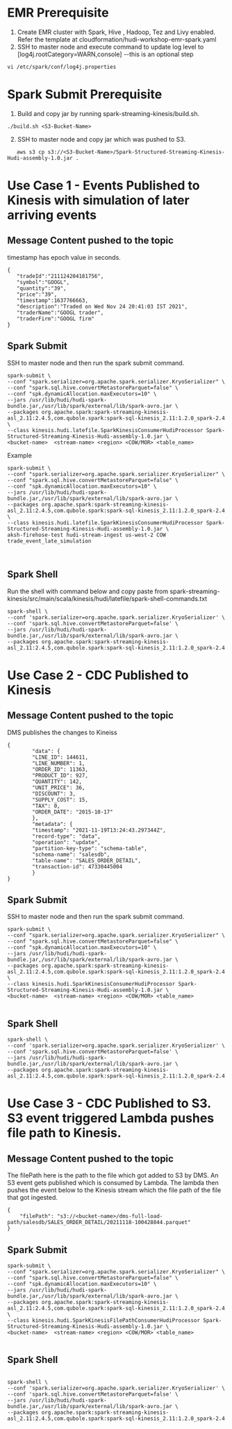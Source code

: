 
# EMR Prerequisite
1. Create EMR cluster with Spark, Hive , Hadoop, Tez and Livy enabled. Refer the template at cloudformation/hudi-workshop-emr-spark.yaml
2. SSH to master node and execute command to update log level to [log4j.rootCategory=WARN,console] --this is an optional step 

```
vi /etc/spark/conf/log4j.properties 

```
# Spark Submit Prerequisite
1. Build and copy jar by running spark-streaming-kinesis/build.sh. 
```
./build.sh <S3-Bucket-Name>
```

2. SSH to master node and copy jar which was pushed to S3.
    
```
   aws s3 cp s3://<S3-Bucket-Name>/Spark-Structured-Streaming-Kinesis-Hudi-assembly-1.0.jar .   
```

# Use Case 1 - Events Published to Kinesis with simulation of later arriving events
## Message Content pushed to the topic
timestamp has epoch value in seconds. 

```
{
   "tradeId":"211124204181756",
   "symbol":"GOOGL",
   "quantity":"39",
   "price":"39",
   "timestamp":1637766663,
   "description":"Traded on Wed Nov 24 20:41:03 IST 2021",
   "traderName":"GOOGL trader",
   "traderFirm":"GOOGL firm"
}

```

## Spark Submit 
SSH to master node and then run the spark submit command.

```
spark-submit \
--conf "spark.serializer=org.apache.spark.serializer.KryoSerializer" \
--conf "spark.sql.hive.convertMetastoreParquet=false" \
--conf "spk.dynamicAllocation.maxExecutors=10" \
--jars /usr/lib/hudi/hudi-spark-bundle.jar,/usr/lib/spark/external/lib/spark-avro.jar \
--packages org.apache.spark:spark-streaming-kinesis-asl_2.11:2.4.5,com.qubole.spark:spark-sql-kinesis_2.11:1.2.0_spark-2.4 \
--class kinesis.hudi.latefile.SparkKinesisConsumerHudiProcessor Spark-Structured-Streaming-Kinesis-Hudi-assembly-1.0.jar \
<bucket-name>  <stream-name> <region> <COW/MOR> <table_name>
```
Example
```
spark-submit \
--conf "spark.serializer=org.apache.spark.serializer.KryoSerializer" \
--conf "spark.sql.hive.convertMetastoreParquet=false" \
--conf "spk.dynamicAllocation.maxExecutors=10" \
--jars /usr/lib/hudi/hudi-spark-bundle.jar,/usr/lib/spark/external/lib/spark-avro.jar \
--packages org.apache.spark:spark-streaming-kinesis-asl_2.11:2.4.5,com.qubole.spark:spark-sql-kinesis_2.11:1.2.0_spark-2.4 \
--class kinesis.hudi.latefile.SparkKinesisConsumerHudiProcessor Spark-Structured-Streaming-Kinesis-Hudi-assembly-1.0.jar \
aksh-firehose-test hudi-stream-ingest us-west-2 COW trade_event_late_simulation
	
	
```

## Spark Shell
Run the shell with command below and copy paste from  spark-streaming-kinesis/src/main/scala/kinesis/hudi/latefile/spark-shell-commands.txt

```
spark-shell \
--conf 'spark.serializer=org.apache.spark.serializer.KryoSerializer' \
--conf 'spark.sql.hive.convertMetastoreParquet=false' \
--jars /usr/lib/hudi/hudi-spark-bundle.jar,/usr/lib/spark/external/lib/spark-avro.jar \
--packages org.apache.spark:spark-streaming-kinesis-asl_2.11:2.4.5,com.qubole.spark:spark-sql-kinesis_2.11:1.2.0_spark-2.4
```

# Use Case 2 - CDC Published to Kinesis
    
## Message Content pushed to the topic
DMS publishes the changes to Kineiss 
```
{
		"data": {
		"LINE_ID": 144611,
		"LINE_NUMBER": 1,
		"ORDER_ID": 11363,
		"PRODUCT_ID": 927,
		"QUANTITY": 142,
		"UNIT_PRICE": 36,
		"DISCOUNT": 3,
		"SUPPLY_COST": 15,
		"TAX": 0,
		"ORDER_DATE": "2015-10-17"
		},
		"metadata": {
		"timestamp": "2021-11-19T13:24:43.297344Z",
		"record-type": "data",
		"operation": "update",
		"partition-key-type": "schema-table",
		"schema-name": "salesdb",
		"table-name": "SALES_ORDER_DETAIL",
		"transaction-id": 47330445004
		}
} 
```

## Spark Submit 

SSH to master node and then run the spark submit command.
```
spark-submit \
--conf "spark.serializer=org.apache.spark.serializer.KryoSerializer" \
--conf "spark.sql.hive.convertMetastoreParquet=false" \
--conf "spk.dynamicAllocation.maxExecutors=10" \
--jars /usr/lib/hudi/hudi-spark-bundle.jar,/usr/lib/spark/external/lib/spark-avro.jar \
--packages org.apache.spark:spark-streaming-kinesis-asl_2.11:2.4.5,com.qubole.spark:spark-sql-kinesis_2.11:1.2.0_spark-2.4 \
--class kinesis.hudi.SparkKinesisConsumerHudiProcessor Spark-Structured-Streaming-Kinesis-Hudi-assembly-1.0.jar \
<bucket-name>  <stream-name> <region> <COW/MOR> <table_name>
	

```
## Spark Shell

```
spark-shell \
--conf 'spark.serializer=org.apache.spark.serializer.KryoSerializer' \
--conf 'spark.sql.hive.convertMetastoreParquet=false' \
--jars /usr/lib/hudi/hudi-spark-bundle.jar,/usr/lib/spark/external/lib/spark-avro.jar \
--packages org.apache.spark:spark-streaming-kinesis-asl_2.11:2.4.5,com.qubole.spark:spark-sql-kinesis_2.11:1.2.0_spark-2.4

```


# Use Case 3 - CDC Published to S3. S3 event triggered Lambda pushes file path to Kinesis. 
## Message Content pushed to the topic
The filePath here is the path to the file which got added to S3 by DMS. An S3 event gets published which is consumed by Lambda. The lambda then pushes the event below to the Kinesis stream which the file path of the file that got ingested. 
```
{
    "filePath": "s3://<bucket-name>/dms-full-load-path/salesdb/SALES_ORDER_DETAIL/20211118-100428844.parquet"
}
```

## Spark Submit 
    
    
```
spark-submit \
--conf "spark.serializer=org.apache.spark.serializer.KryoSerializer" \
--conf "spark.sql.hive.convertMetastoreParquet=false" \
--conf "spk.dynamicAllocation.maxExecutors=10" \
--jars /usr/lib/hudi/hudi-spark-bundle.jar,/usr/lib/spark/external/lib/spark-avro.jar \
--packages org.apache.spark:spark-streaming-kinesis-asl_2.11:2.4.5,com.qubole.spark:spark-sql-kinesis_2.11:1.2.0_spark-2.4 \
--class kinesis.hudi.SparkKinesisFilePathConsumerHudiProcessor Spark-Structured-Streaming-Kinesis-Hudi-assembly-1.0.jar \
<bucket-name>  <stream-name> <region> <COW/MOR> <table_name>
	

```

## Spark Shell
```

spark-shell \
--conf 'spark.serializer=org.apache.spark.serializer.KryoSerializer' \
--conf 'spark.sql.hive.convertMetastoreParquet=false' \
--jars /usr/lib/hudi/hudi-spark-bundle.jar,/usr/lib/spark/external/lib/spark-avro.jar \
--packages org.apache.spark:spark-streaming-kinesis-asl_2.11:2.4.5,com.qubole.spark:spark-sql-kinesis_2.11:1.2.0_spark-2.4
```
